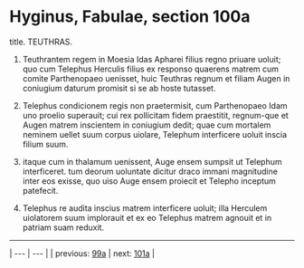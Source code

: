 # Hyginus, Fabulae, section 100a

title. TEUTHRAS.



1. Teuthrantem regem in Moesia Idas Apharei filius regno priuare uoluit; quo cum Telephus Herculis filius ex responso quaerens matrem cum comite Parthenopaeo uenisset, huic Teuthras regnum et filiam Augen in coniugium daturum promisit si se ab hoste tutasset.



2. Telephus condicionem regis non praetermisit, cum Parthenopaeo Idam uno proelio superauit; cui rex pollicitam fidem praestitit, regnum-que et Augen matrem inscientem in coniugium dedit; quae cum mortalem neminem uellet suum corpus uiolare, Telephum interficere uoluit inscia filium suum.



3. itaque cum in thalamum uenissent, Auge ensem sumpsit ut Telephum interficeret. tum deorum uoluntate dicitur draco immani magnitudine inter eos exisse, quo uiso Auge ensem proiecit et Telepho inceptum patefecit.



4. Telephus re audita inscius matrem interficere uoluit; illa Herculem uiolatorem suum implorauit et ex eo Telephus matrem agnouit et in patriam suam reduxit.



---

| --- | --- |
| previous: [99a](../99a/) | next: [101a](../101a/) |